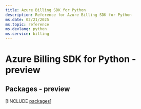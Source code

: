```yaml
---
title: Azure Billing SDK for Python
description: Reference for Azure Billing SDK for Python
ms.date: 02/21/2025
ms.topic: reference
ms.devlang: python
ms.service: billing
---
```

# Azure Billing SDK for Python - preview
## Packages - preview
[!INCLUDE [packages](billing-index.md)]